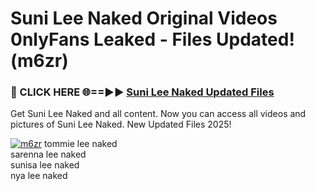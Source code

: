 # Suni Lee Naked Original Videos 0nlyFans Leaked - Files Updated! (m6zr)

<h3>🔴 CLICK HERE 🌐==►► <a href="https://tinyurl.com/yckcrads" rel="nofollow">Suni Lee Naked Updated Files</a></h3>

Get Suni Lee Naked and all content. Now you can access all videos and pictures of Suni Lee Naked. New Updated Files 2025!

[![m6zr](https://i.imgur.com/hpKpOFt.gif)](https://tinyurl.com/yckcrads)
tommie lee naked<br>
sarenna lee naked<br>
sunisa lee naked<br>
nya lee naked